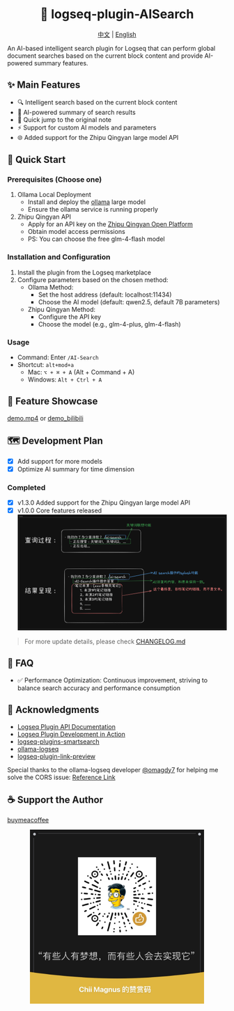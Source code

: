 <h1 align="center">
    🎉 logseq-plugin-AISearch
</h1>

<div align="center">
    <a href="readme.md">中文</a> | <a href="readme_en.md">English</a>
</div>

An AI-based intelligent search plugin for Logseq that can perform global document searches based on the current block content and provide AI-powered summary features.

## ✨ Main Features
- 🔍 Intelligent search based on the current block content
- 📝 AI-powered summary of search results
- 🔗 Quick jump to the original note
- ⚡️ Support for custom AI models and parameters
- 🌐 Added support for the Zhipu Qingyan large model API

## 🚀 Quick Start

### Prerequisites (Choose one)
1. Ollama Local Deployment
   - Install and deploy the [ollama](https://ollama.com/) large model
   - Ensure the ollama service is running properly
2. Zhipu Qingyan API
   - Apply for an API key on the [Zhipu Qingyan Open Platform](https://open.bigmodel.cn/pricing)
   - Obtain model access permissions
   - PS: You can choose the free glm-4-flash model

### Installation and Configuration
1. Install the plugin from the Logseq marketplace
2. Configure parameters based on the chosen method:
   - Ollama Method:
     - Set the host address (default: localhost:11434)
     - Choose the AI model (default: qwen2.5, default 7B parameters)
   - Zhipu Qingyan Method:
     - Configure the API key
     - Choose the model (e.g., glm-4-plus, glm-4-flash)

### Usage
- Command: Enter `/AI-Search`
- Shortcut: `alt+mod+a`
  - Mac: `⌥ + ⌘ + A` (Alt + Command + A)
  - Windows: `Alt + Ctrl + A`

## 📸 Feature Showcase
[demo.mp4](https://github.com/chiimagnus/logseq-AIsearch/blob/master/public/demo.mp4)
or
[demo_bilibili](https://www.bilibili.com/video/BV1pC6wYXE93)

## 🗺️ Development Plan
- [x] Add support for more models
- [x] Optimize AI summary for time dimension

### Completed
- [x] v1.3.0 Added support for the Zhipu Qingyan large model API
- [x] v1.0.0 Core features released
  <div align="center">
    <img src="public/v1.0-AIsearch插件设计.png" width="600">
  </div>

> For more update details, please check [CHANGELOG.md](CHANGELOG.md)

## 🔧 FAQ

- ✅ Performance Optimization: Continuous improvement, striving to balance search accuracy and performance consumption

## 🙏 Acknowledgments
- [Logseq Plugin API Documentation](https://plugins-doc.logseq.com/)
- [Logseq Plugin Development in Action](https://correctroad.gitbook.io/logseq-plugins-in-action/chapter-1/make-logseq-plugins-support-settings)
- [logseq-plugins-smartsearch](https://github.com/sethyuan/logseq-plugin-smartsearch)
- [ollama-logseq](https://github.com/omagdy7/ollama-logseq)
- [logseq-plugin-link-preview](https://github.com/pengx17/logseq-plugin-link-preview)

Special thanks to the ollama-logseq developer [@omagdy7](https://github.com/omagdy7) for helping me solve the CORS issue: [Reference Link](https://github.com/omagdy7/ollama-logseq/issues/32)

## ☕️ Support the Author
[buymeacoffee](https://github.com/chiimagnus/logseq-AIsearch/blob/master/public/buymeacoffee.jpg)
<div align="center">
  <img src="https://github.com/chiimagnus/logseq-AIsearch/blob/master/public/buymeacoffee.jpg" width="400">
</div>
